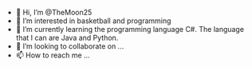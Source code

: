 - 👋 Hi, I’m @TheMoon25
- 👀 I’m interested in basketball and programming
- 🌱 I’m currently learning the programming language C#. The language that I can are Java and Python. 
- 💞️ I’m looking to collaborate on ...
- 📫 How to reach me ...

<!---
TheMoon25/TheMoon25 is a ✨ special ✨ repository because its `README.md` (this file) appears on your GitHub profile.
You can click the Preview link to take a look at your changes.
--->
